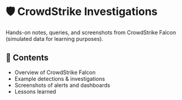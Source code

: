 # 🛡️ CrowdStrike Investigations

Hands-on notes, queries, and screenshots from CrowdStrike Falcon (simulated data for learning purposes).

## 📌 Contents
- Overview of CrowdStrike Falcon
- Example detections & investigations
- Screenshots of alerts and dashboards
- Lessons learned
